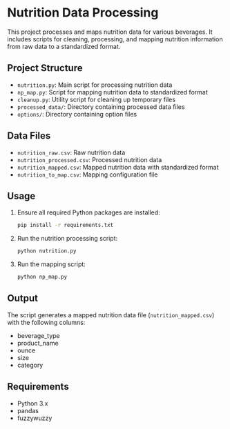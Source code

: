 # Nutrition Data Processing

This project processes and maps nutrition data for various beverages. It includes scripts for cleaning, processing, and mapping nutrition information from raw data to a standardized format.

## Project Structure

- `nutrition.py`: Main script for processing nutrition data
- `np_map.py`: Script for mapping nutrition data to standardized format
- `cleanup.py`: Utility script for cleaning up temporary files
- `processed_data/`: Directory containing processed data files
- `options/`: Directory containing option files

## Data Files

- `nutrition_raw.csv`: Raw nutrition data
- `nutrition_processed.csv`: Processed nutrition data
- `nutrition_mapped.csv`: Mapped nutrition data with standardized format
- `nutrition_to_map.csv`: Mapping configuration file

## Usage

1. Ensure all required Python packages are installed:
   ```bash
   pip install -r requirements.txt
   ```

2. Run the nutrition processing script:
   ```bash
   python nutrition.py
   ```

3. Run the mapping script:
   ```bash
   python np_map.py
   ```

## Output

The script generates a mapped nutrition data file (`nutrition_mapped.csv`) with the following columns:
- beverage_type
- product_name
- ounce
- size
- category

## Requirements

- Python 3.x
- pandas
- fuzzywuzzy 